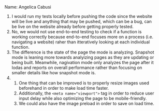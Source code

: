 Name: Angelica Cabusi
1) I would run my tests locally before pushing the code since the website will be live and anything that may be pushed, which can be a bug, can be live on the website already before getting properly tested.
2) No, we would not use end-to-end testing to check if a function is working correctly because end-to-end focuses more on a process (i.e. navigating a website) raher than itteratively looking at each individual function.
3) The difference is the state of the page the mode is analyzing. Snapshot mode is leaning more towards analyizing pages as they are updating or being built. Meanwhile, nagivation mode only analyzes the page after it lodas and reports on overall performance rather than focusing on smaller details like how snapshot mode is.
4) 
   1) One thing that can be improved is to properly resize images used beforehand in order to make load time faster.
   2) Additionally, the `<meta name="viewport">` tag in order to reduce user input delay while also optimizing the page to be mobile-friendly.
   3) We could also have the image preload in order to save on load time.




